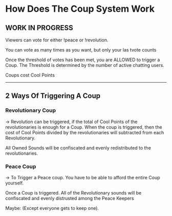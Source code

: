 # How Does The Coup System Work

## WORK IN PROGRESS

Viewers can vote for either !peace or !revolution.

You can vote as many times as you want, but only your las tvote counts

Once the threshold of votes has been met, you are ALLOWED to trigger a Coup.
The Threshold is determined by the number of active chatting users.

Coups cost Cool Points

---

## 2 Ways Of Triggering A Coup

### Revolutionary Coup

-> Revolution can be triggered, if the total of Cool Points of the
revolutionaries is enough for a Coup. When the coup is triggered,
then the cost of Cool Points divided by the revolutionaries will
subtracted from each Revolutionary.

All Owned Sounds will be confiscated and evenly redistributed to the
revolutionaries.

### Peace Coup

-> To Trigger a Peace coup. You have to be able to afford the entire Coup
yourself.

Once a Coup is triggered. All of the Revolutionary sounds will be confiscated
and evenly distrusted among the Peace Keepers

Maybe: (Except everyone gets to keep one).

